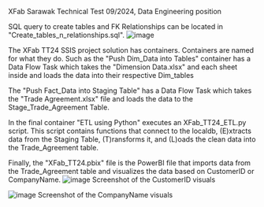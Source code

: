 XFab Sarawak Technical Test 09/2024, Data Engineering position

SQL query to create tables and FK Relationships can be located in "Create_tables_n_relationships.sql".
![image](https://github.com/user-attachments/assets/97670cb5-449d-4e98-a828-be0da575e530)


The XFab TT24 SSIS project solution has containers. Containers are named for what they do. Such as the "Push Dim_Data into Tables" container has a Data Flow Task which takes the "Dimension Data.xlsx" and each sheet inside and loads the data into their respective Dim_tables

The "Push Fact_Data into Staging Table" has a Data Flow Task which takes the "Trade Agreement.xlsx" file and loads the data to the Stage_Trade_Agreement Table.

In the final container "ETL using Python" executes an XFab_TT24_ETL.py script. This script contains functions that connect to the localdb, (E)xtracts data from the Staging Table, (T)ransforms it, and (L)oads the clean data into the Trade_Agreement table.

Finally, the "XFab_TT24.pbix" file is the PowerBI file that imports data from the Trade_Agreement table and visualizes the data based on CustomerID or CompanyName.
![image](https://github.com/user-attachments/assets/3572132c-dc37-4fd7-80dd-8a3608d5e73c)
Screenshot of the CustomerID visuals

![image](https://github.com/user-attachments/assets/ab12db18-937c-410c-a674-77583d8b02cd)
Screenshot of the CompanyName visuals
